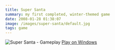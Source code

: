```yaml
---
title: Super Santa
summary: my first completed, winter-themed game
date: 2008-01-28 01:38:07
image: /images/super-santa/default.jpg
tags: game
---
```


<img src="/images/super-santa/gameplay.jpg" alt="Super Santa - Gameplay" />

<a class="button" href="https://www.dropbox.com/s/kuq4l4g7i6jdf7w/Super%20Santa.zip?dl=0">
  Play on Windows
</a>

